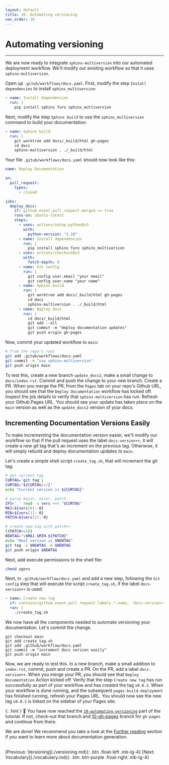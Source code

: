 ```yaml
---
layout: default
title: 10. Automating versioning
nav_order: 10
---
```


# Automating versioning

---

We are now ready to integrate `sphinx-multiversion` into our automated deployment workflow. We'll
modify our existing workflow so that it uses `sphinx-multiversion`.

Open up `.gitub/workflows/docs.yaml`. First, modify the step `Install dependencies` to install
`sphinx_multiversion`:

```yaml
- name: Install dependencies
  run: |
    pip install sphinx furo sphinx_multiversion
```

Next, modify the step `Sphinx build` to use the `sphinx_multiversion` command to build your
documentation:

```yaml
- name: Sphinx build
  run: |
    git worktree add docs/_build/html gh-pages
    cd docs
    sphinx-multiversion . ./_build/html
```

Your file `.gitub/workflows/docs.yaml` should now look like this:

```yaml
name: Deploy Documentation

on:
  pull_request:
    types:
      - closed

jobs:
  deploy_docs:
    if: github.event.pull_request.merged == true
    runs-on: ubuntu-latest
    steps:
      - uses: actions/setup-python@v3
        with:
          python-version: "3.10"
      - name: Install dependencies
        run: |
          pip install sphinx furo sphinx_multiversion
      - uses: actions/checkout@v3
        with:
          fetch-depth: 0
      - name: Git config
        run: |
          git config user.email "your email"
          git config user.name "your name"
      - name: Sphinx build
        run: |
          git worktree add docs/_build/html gh-pages
          cd docs
          sphinx-multiversion . ./_build/html
      - name: Deploy docs
        run: |
          cd docs/_build/html
          git add --all
          git commit -m "deploy documentation updates"
          git push origin gh-pages
```

Now, commit your updated workflow to `main`:

```sh
# from the repo's root
git add .gitub/workflows/docs.yaml
git commit -m "use sphinx-multiversion"
git push origin main
```

To test this, create a new branch `update_docs2`, make a small change to `docs/index.rst`. Commit
and push the change to your new branch. Create a PR. When you merge the PR, from the `Pages` tab on
your repo's Github URL, you should see that the `Deploy Documentation` workflow has kicked off.
Inspect the job details to verify that `sphinx-multiversion` has run. Refresh your Github Pages
URL. You should see your update has taken place on the `main` version as well as the `update_docs2`
version of your docs.

## Incrementing Documentation Versions Easily

To make incrementing the documentation version easier, we'll modify our workflow so that if the
pull request uses the label `docs-version++`, it will create a new git tag that's an increment on
the previous tag. Otherwise, it will simply rebuild and deploy documentation updates to `main`.

Let's create a simple shell script `create_tag.sh`, that will increment the git tag:

```sh
# get current tag
CURTAG=`git tag`;
CURTAG="${CURTAG/v/}"
echo "Current version is ${CURTAG}"

# parse major, minor, patch
IFS='.' read -a vers <<< "$CURTAG"
MAJ=${vers[0]:-0}
MIN=${vers[1]:-0}
PATCH=${vers[2]:-0}

# create new tag with patch++
((PATCH+=1))
NEWTAG="v$MAJ.$MIN.${PATCH}"
echo "Next version is $NEWTAG"
git tag -a $NEWTAG -m $NEWTAG
git push origin $NEWTAG
```

Next, add execute permissions to the shell file:

```sh
chmod ugo+x
```

Next, in `.github/workflow/docs.yaml` and add a new step, following the `Git config` step that will
execute the script `create_tag.sh`, if the label `docs-version++` is used:

```yaml
- name: Create new tag
  if: contains(github.event.pull_request.labels.*.name, 'docs-version++')
  run: |
    ./create_tag.sh
```

We now have all the components needed to automate versioning your documentation. Let's commit the
change.

```
git checkout main
git add create_tag.sh
git add .github/workflow/docs.yaml
git commit -m "increment docs version easily"
git push origin main
```

Now, we are ready to test this. In a new branch, make a small addition to `index.rst`, commit, push
and create a PR. On the PR, add a label `docs-version++`. When you merge your PR, you should see
that `Deploy Documentation` Action kicked off. Verify that the step `Create new tag` has run
successfully as part of your workflow and has created the tag `v0.0.2`. When your workflow is done
running, and the subsequent `pages-build-deployment` has finished running, refresh your Pages URL.
You should now see the new tag `v0.0.2` is linked on the sidebar of your Pages site.

{: .hint }
🙌 You have now reached the
[`10-automating-versioning`](https://github.com/aelsayed95/the-office/tree/10-automating-versioning)
part of the tutorial. If not, check-out that branch and
[10-gh-pages](https://github.com/aelsayed95/the-office/tree/10-gh-pages) branch for `gh-pages` and
continue from there.

We are done! We recommend you take a look at the [Further reading](#further-reading) section if you
want to learn more about documentation generation.

<br />
[Previous: Versioning](./versioning.md){: .btn .float-left .mb-lg-4}
[Next: Vocabulary](./vocabulary.md){: .btn .btn-purple .float-right .mb-lg-4}
<br />
